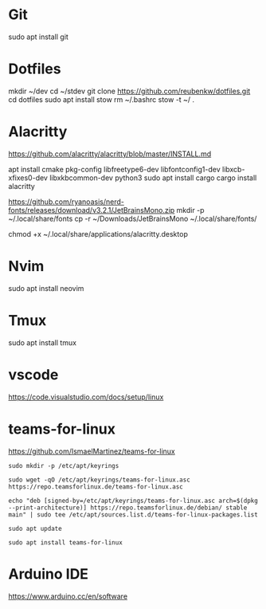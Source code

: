 # Git
sudo apt install git

# Dotfiles
mkdir ~/dev
cd ~/stdev
git clone https://github.com/reubenkw/dotfiles.git
cd dotfiles
sudo apt install stow
rm ~/.bashrc
stow -t ~/ .

# Alacritty
https://github.com/alacritty/alacritty/blob/master/INSTALL.md

apt install cmake pkg-config libfreetype6-dev libfontconfig1-dev libxcb-xfixes0-dev libxkbcommon-dev python3
sudo apt install cargo
cargo install alacritty

https://github.com/ryanoasis/nerd-fonts/releases/download/v3.2.1/JetBrainsMono.zip
mkdir -p ~/.local/share/fonts
cp -r ~/Downloads/JetBrainsMono ~/.local/share/fonts/

chmod +x ~/.local/share/applications/alacritty.desktop

# Nvim
sudo apt install neovim

# Tmux
sudo apt install tmux

# vscode
https://code.visualstudio.com/docs/setup/linux

# teams-for-linux
https://github.com/IsmaelMartinez/teams-for-linux
```
sudo mkdir -p /etc/apt/keyrings

sudo wget -qO /etc/apt/keyrings/teams-for-linux.asc https://repo.teamsforlinux.de/teams-for-linux.asc

echo "deb [signed-by=/etc/apt/keyrings/teams-for-linux.asc arch=$(dpkg --print-architecture)] https://repo.teamsforlinux.de/debian/ stable main" | sudo tee /etc/apt/sources.list.d/teams-for-linux-packages.list

sudo apt update

sudo apt install teams-for-linux
```
# Arduino IDE
https://www.arduino.cc/en/software
